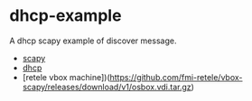 # dhcp-example
A dhcp scapy example of discover message.
- [scapy](http://www.secdev.org/projects/scapy/)
- [dhcp](http://www.ietf.org/rfc/rfc2131.txt)
- [retele vbox machine])(https://github.com/fmi-retele/vbox-scapy/releases/download/v1/osbox.vdi.tar.gz)
